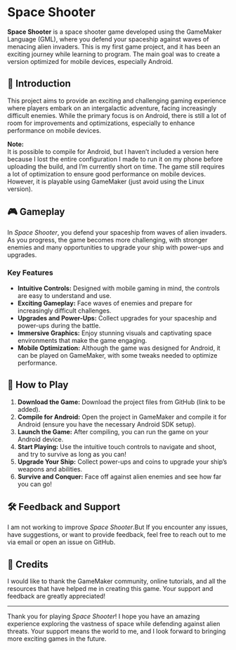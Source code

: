 # Space Shooter

**Space Shooter** is a space shooter game developed using the GameMaker Language (GML), where you defend your spaceship against waves of menacing alien invaders. This is my first game project, and it has been an exciting journey while learning to program. The main goal was to create a version optimized for mobile devices, especially Android.

## 🚀 Introduction

This project aims to provide an exciting and challenging gaming experience where players embark on an intergalactic adventure, facing increasingly difficult enemies. While the primary focus is on Android, there is still a lot of room for improvements and optimizations, especially to enhance performance on mobile devices.

**Note:**  
It is possible to compile for Android, but I haven’t included a version here because I lost the entire configuration I made to run it on my phone before uploading the build, and I’m currently short on time. The game still requires a lot of optimization to ensure good performance on mobile devices. However, it is playable using GameMaker (just avoid using the Linux version).

## 🎮 Gameplay

In *Space Shooter*, you defend your spaceship from waves of alien invaders. As you progress, the game becomes more challenging, with stronger enemies and many opportunities to upgrade your ship with power-ups and upgrades.

### **Key Features**
- **Intuitive Controls:** Designed with mobile gaming in mind, the controls are easy to understand and use.
- **Exciting Gameplay:** Face waves of enemies and prepare for increasingly difficult challenges.
- **Upgrades and Power-Ups:** Collect upgrades for your spaceship and power-ups during the battle.
- **Immersive Graphics:** Enjoy stunning visuals and captivating space environments that make the game engaging.
- **Mobile Optimization:** Although the game was designed for Android, it can be played on GameMaker, with some tweaks needed to optimize performance.

## 📱 How to Play

1. **Download the Game:** Download the project files from GitHub (link to be added).
2. **Compile for Android:** Open the project in GameMaker and compile it for Android (ensure you have the necessary Android SDK setup).
3. **Launch the Game:** After compiling, you can run the game on your Android device.
4. **Start Playing:** Use the intuitive touch controls to navigate and shoot, and try to survive as long as you can!
5. **Upgrade Your Ship:** Collect power-ups and coins to upgrade your ship’s weapons and abilities.
6. **Survive and Conquer:** Face off against alien enemies and see how far you can go!


## 🛠️ Feedback and Support

I am not working to improve *Space Shooter*.But If you encounter any issues, have suggestions, or want to provide feedback, feel free to reach out to me via email or open an issue on GitHub.

## 👾 Credits

I would like to thank the GameMaker community, online tutorials, and all the resources that have helped me in creating this game. Your support and feedback are greatly appreciated!

---

Thank you for playing *Space Shooter*! I hope you have an amazing experience exploring the vastness of space while defending against alien threats. Your support means the world to me, and I look forward to bringing more exciting games in the future.


